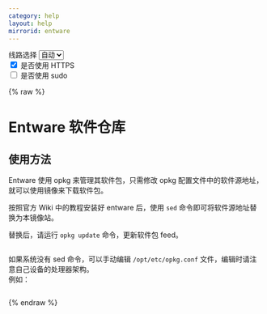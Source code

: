 ```yaml
---
category: help
layout: help
mirrorid: entware
---
```


<!-- 本 markdown 从 tuna/mirrorz-help-ng 自动生成，如需修改，请修改其对应部分 -->

<style>.z-help tmpl { display: none }</style>

<div class="z-wrap">
    <form class="z-form z-global" onchange="form_update(null)" onsubmit="return false">
        <div>
            <label for="e0a5cecb">线路选择</label>
            <select id="e0a5cecb" name="host">
                <option selected="selected" value="{{ site.url }}">自动</option>
                <option value="{{ site.urlv4 }}">IPv4</option>
                <option value="{{ site.urlv6 }}">IPv6</option>
            </select>
        </div>
        <div>
            <input id="144d763c" name="_scheme" type="checkbox" checked>
            <label for="144d763c">是否使用 HTTPS</label>
        </div>
        <div>
            <input id="4659e7da" name="_sudo" type="checkbox">
            <label for="4659e7da">是否使用 sudo</label>
        </div>
    </form>
</div>
{% raw %}
<div class="z-help"><h1>Entware 软件仓库</h1>
<h2>使用方法</h2>
<p>Entware 使用 opkg 来管理其软件包，只需修改 opkg 配置文件中的软件源地址，就可以使用镜像来下载软件包。</p>
<p>按照官方 Wiki 中的教程安装好 entware 后，使用 <code>sed</code> 命令即可将软件源地址替换为本镜像站。</p>
<p>替换后，请运行 <code>opkg update</code> 命令，更新软件包 feed。</p>
<div class="z-wrap"><form class="z-form" onchange="form_update(event)" onsubmit="return false"></form><pre class="z-code"></pre></div><tmpl z-lang="bash">
sed -i 's|https\?://bin.entware.net|{{endpoint}}|g' /opt/etc/opkg.conf
opkg update
</tmpl>
<p>如果系统没有 sed 命令，可以手动编辑 <code>/opt/etc/opkg.conf</code> 文件，编辑时请注意自己设备的处理器架构。<br/>
例如：</p>
<div class="z-wrap"><form class="z-form" onchange="form_update(event)" onsubmit="return false"></form><pre class="z-code"></pre></div><tmpl>
src/gz entware {{endpoint}}/aarch64-k3.10
</tmpl><script id="z-config" type="application/x-mirrorz-help">eyJfIjogIkVudHdhcmUgXHU4ZjZmXHU0ZWY2XHU0ZWQzXHU1ZTkzIiwgImJsb2NrIjogWyJ1c2FnZSJdLCAiaW5wdXQiOiB7fSwgIm5hbWUiOiAiZW50d2FyZSJ9</script>
</div>

{% endraw %}

<script src="/static/js/mustache.js?{{ site.data['hash'] }}"></script>
<script src="/static/js/zdocs.js?{{ site.data['hash'] }}"></script>
